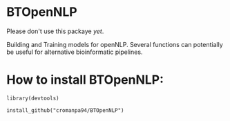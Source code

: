 # BTOpenNLP
 
Please don't use this packaye *yet*.
 
 
Building and Training models for openNLP. Several functions can potentially be useful for alternative bioinformatic pipelines.


# How to install BTOpenNLP:

`library(devtools)`

`install_github("cromanpa94/BTOpenNLP") `




